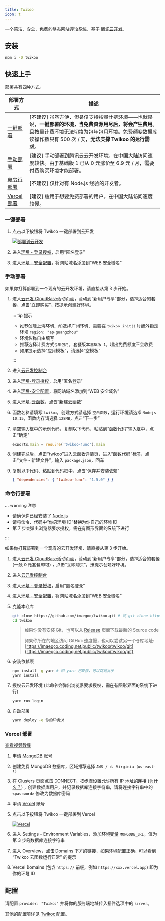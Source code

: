 ```yaml
---
title: Twikoo
icon: t
---
```


一个简洁、安全、免费的静态网站评论系统，基于 [腾讯云开发](https://curl.qcloud.com/KnnJtUom)。

<!-- more -->

## 安装

```bash
npm i -D twikoo
```

## 快速上手

部署共有四种方式。

| 部署方式                    | 描述                                                                                                                                                                                                                      |
| --------------------------- | ------------------------------------------------------------------------------------------------------------------------------------------------------------------------------------------------------------------------- |
| [一键部署](#一键部署)       | \[不建议\] 虽然方便，但是仅支持按量计费环境——也就是说，**一键部署的环境，当免费资源用尽后，将会产生费用**。且按量计费环境无法切换为包年包月环境。免费额度数据库读操作数只有 500 次 / 天，**无法支撑 Twikoo 的运行需求**。 |
| [手动部署](#手动部署)       | \[建议\] 手动部署到腾讯云云开发环境，在中国大陆访问速度较快。由于基础版 1 已从 0 元涨价至 6.9 元 / 月，需要付费购买环境才能部署。                                                                                         |
| [命令行部署](#命令行部署)   | \[不建议\] 仅针对有 Node.js 经验的开发者。                                                                                                                                                                                |
| [Vercel 部署](#vercel-部署) | \[建议\] 适用于想要免费部署的用户，在中国大陆访问速度较慢。                                                                                                                                                               |

### 一键部署

1. 点击以下按钮将 Twikoo 一键部署到云开发

   [![部署到云开发](https://main.qcloudimg.com/raw/67f5a389f1ac6f3b4d04c7256438e44f.svg)](https://console.cloud.tencent.com/tcb/env/index?action=CreateAndDeployCloudBaseProject&appUrl=https%3A%2F%2Fgithub.com%2Fimaegoo%2Ftwikoo&branch=dev)

1. 进入[环境 - 登录授权](https://console.cloud.tencent.com/tcb/env/login)，启用“匿名登录”
1. 进入[环境 - 安全配置](https://console.cloud.tencent.com/tcb/env/safety)，将网站域名添加到“WEB 安全域名”

### 手动部署

如果你打算部署到一个现有的云开发环境，请直接从第 3 步开始。

1. 进入[云开发 CloudBase](https://curl.qcloud.com/KnnJtUom)活动页面，滚动到“新用户专享”部分，选择适合的套餐，点击“立即购买”，按提示创建好环境。

   ::: tip 提示

   - 推荐创建上海环境。如选择广州环境，需要在 `twikoo.init()` 时额外指定环境 `region: "ap-guangzhou"`
   - 环境名称自由填写
   - 推荐选择计费方式`包年包月`，套餐版本`基础版 1`，超出免费额度不会收费
   - 如果提示选择“应用模板”，请选择“空模板”

   :::

1. 进入[云开发控制台](https://console.cloud.tencent.com/tcb/)<br>
1. 进入[环境-登录授权](https://console.cloud.tencent.com/tcb/env/login)，启用“匿名登录”
1. 进入[环境-安全配置](https://console.cloud.tencent.com/tcb/env/safety)，将网站域名添加到“WEB 安全域名”
1. 进入[环境-云函数](https://console.cloud.tencent.com/tcb/scf/index)，点击“新建云函数”
1. 函数名称请填写 `twikoo`，创建方式请选择 `空白函数`，运行环境请选择 `Nodejs 10.15`，函数内存请选择 `128MB`，点击“下一步”
1. 清空输入框中的示例代码，复制以下代码、粘贴到“函数代码”输入框中，点击“确定”

   ```js
   exports.main = require('twikoo-func').main
   ```

1. 创建完成后，点击“twikoo”进入云函数详情页，进入“函数代码”标签，点击“文件 - 新建文件”，输入 `package.json`，回车
1. 复制以下代码、粘贴到代码框中，点击“保存并安装依赖”

   ```json
   { "dependencies": { "twikoo-func": "1.5.0" } }
   ```

### 命令行部署

::: warning 注意

- 请确保你已经安装了 [Node.js](https://nodejs.org/en/download/)
- 请将命令、代码中“你的环境 ID”替换为你自己的环境 ID
- 第 7 步会弹出浏览器要求授权，需在有图形界面的系统下进行

:::

如果你打算部署到一个现有的云开发环境，请直接从第 3 步开始。

1. 进入[云开发 CloudBase](https://curl.qcloud.com/KnnJtUom)活动页面，滚动到“新用户专享”部分，选择适合的套餐 (一般 0 元套餐即可) ，点击“立即购买”，按提示创建好环境。
1. 进入[云开发控制台](https://console.cloud.tencent.com/tcb/)
1. 进入[环境 - 登录授权](https://console.cloud.tencent.com/tcb/env/login)，启用“匿名登录”
1. 进入[环境 - 安全配置](https://console.cloud.tencent.com/tcb/env/safety)，将网站域名添加到“WEB 安全域名”
1. 克隆本仓库

   ```sh
   git clone https://github.com/imaegoo/twikoo.git # 或 git clone https://e.coding.net/imaegoo/twikoo/twikoo.git
   cd twikoo
   ```

   > 如果你没有安装 Git，也可以从 [Release](https://github.com/imaegoo/twikoo/releases) 页面下载最新的 Source code
   >
   > 如果你所在的地区访问 GitHub 速度慢，也可以尝试另一个仓库地址: [https://imaegoo.coding.net/public/twikoo/twikoo/git](https://imaegoo.coding.net/public/twikoo/twikoo/git)

1. 安装依赖项

   ```sh
   npm install -g yarn # 如 yarn 已安装，可以跳过此步
   yarn install
   ```

1. 授权云开发环境 (此命令会弹出浏览器要求授权，需在有图形界面的系统下进行)

   ```sh
   yarn run login
   ```

1. 自动部署

   ```sh
   yarn deploy -e 你的环境id
   ```

### Vercel 部署

[查看视频教程](https://www.bilibili.com/video/BV1Fh411e7ZH)

1. 申请 [MongoDB](https://www.mongodb.com/cloud/atlas/register) 账号
1. 创建免费 MongoDB 数据库，区域推荐选择 `AWS / N. Virginia (us-east-1)`
1. 在 Clusters 页面点击 CONNECT，按步骤设置允许所有 IP 地址的连接 ([为什么？](https://vercel.com/support/articles/how-to-allowlist-deployment-ip-address)) ，创建数据库用户，并记录数据库连接字符串，请将连接字符串中的 `<password>` 修改为数据库密码
1. 申请 [Vercel](https://vercel.com/signup) 账号
1. 点击以下按钮将 Twikoo 一键部署到 Vercel

   [![Vercel](https://vercel.com/button)](https://vercel.com/import/project?template=https://github.com/imaegoo/twikoo/tree/dev/src/vercel-min)

1. 进入 Settings - Environment Variables，添加环境变量 `MONGODB_URI`，值为第 3 步的数据库连接字符串
1. 进入 Overview，点击 Domains 下方的链接，如果环境配置正确，可以看到 “Twikoo 云函数运行正常” 的提示
1. Vercel Domains (包含 `https://` 前缀，例如 `https://xxx.vercel.app`) 即为你的环境 ID

## 配置

请配置 `provider: "Twikoo"` 并将你的服务端地址传入插件选项中的 `server`。

其他的配置项详见 [Twikoo 配置](config.md)。
